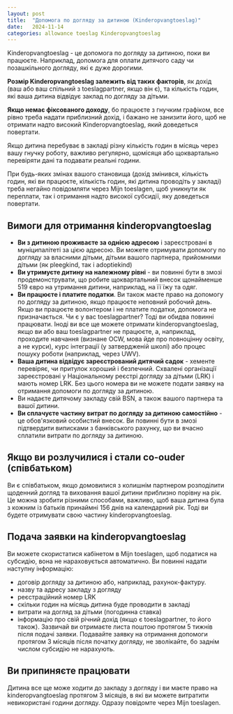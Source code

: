 ```yaml
---
layout: post
title:  "Допомога по догляду за дитиною (Kinderopvangtoeslag)"
date:   2024-11-14
categories: allowance toeslag Kinderopvangtoeslag
---
```


Kinderopvangtoeslag - це допомога по догляду за дитиною, поки ви працюєте. Наприклад, допомога для оплати дитячого саду чи позашкільного догляду, які є дуже дорогими.

**Розмір Kinderopvangtoeslag залежить від таких факторів**, як дохід (ваш або ваш спільний з toeslagpartner, якщо він є), та кількість годин, які ваша дитина відвідує заклад по догляду за дітьми.

**Якщо немає фіксованого доходу**, бо працюєте з гнучким графіком, все рівно треба надати приблизний дохід, і бажано не занизити його, щоб не отримати надто високий Kinderopvangtoeslag, який доведеться повертати.

Якщо дитина перебуває в закладі різну кількість годин в місяць через вашу гнучку роботу, важливо регулярно, щомісяця або щоквартально перевіряти дані та подавати реальні години.

При будь-яких змінах вашого становища (дохід змінився, кількість годин, які ви працюєте, кількість годин, які дитина проводіть у закладі) треба негайно повідомляти через Mijn toeslagen, щоб уникнути як переплати, так і отримання надто високої субсидії, яку доведеться повертати.

## Вимоги для отримання kinderopvangtoeslag
- **Ви з дитиною проживаєте за однією адресою** і зареєстровані в муніципалітеті за цією адресою. Ви можете отримувати допомогу по догляду за власними дітьми, дітьми вашого партнера, прийомними дітьми (як pleegkind, так і adoptiekind)
- **Ви утримуєте дитину на належному рівні** - ви повинні бути в змозі продемонструвати, що робите щоквартальний внесок щонайменше 519 євро на утримання дитини, наприклад, на її їжу та одяг.
- **Ви працюєте і платите податки**. Ви також маєте право на допомогу по догляду за дитиною, якщо працюєте неповний робочий день. Якщо ви працюєте волонтером і не платите податки, допомога не призначається. Чи є у вас toeslagpartner? Тоді ви обидва повинні працювати. Іноді ви все ще можете отримати kinderopvangtoeslag, якщо ви або ваш toeslagpartner не працюєте, а, наприклад, проходите навчання (визнане OCW, мова йде про повноцінну освіту, а не курси), курс інтеграції (у затвердженій школі) або процес пошуку роботи (наприклад, через UWV).
- **Ваша дитина відвідує зареєстрований дитячий садок** - хементе перевіряє, чи притулок хороший і безпечний. Схвалені організації зареєстровані у Національному реєстрі догляду за дітьми (LRK) і мають номер LRK. Без цього номера ви не можете подати заявку на отримання допомоги по догляду за дитиною.
- Ви надаєте дитячому закладу свій BSN, а також вашого партнера та вашої дитини. 
- **Ви сплачуєте частину витрат по догляду за дитиною самостійно** - це обов'язковий особистий внесок. Ви повинні бути в змозі підтвердити виписками з банківського рахунку, що ви вчасно сплатили витрати по догляду за дитиною.

## Якщо ви розлучилися і стали co-ouder (співбатьком)
Ви є співбатьком, якщо домовилися з колишнім партнером розподілити щоденний догляд та виховання вашої дитини приблизно порівну на рік. Це можна зробити різними способами, важливо, щоб ваша дитина була з кожним із батьків принаймні 156 днів на календарний рік.
Тоді ви будете отримувати свою частину kinderopvangtoeslag.

## Подача заявки на kinderopvangtoeslag
Ви можете скористатися кабінетом в Mijn toeslagen, щоб податися на субсидію, вона не нараховується автоматично.
Ви повинні надати наступну інформацію:
- договір догляду за дитиною або, наприклад, рахунок-фактуру. 
- назву та адресу закладу з догляду
- реєстраційний номер LRK
- скільки годин на місяць дитина буде проводити в закладі
- витрати на догляд за дітьми (погодинна ставка)
- інформацію про свій річний дохід (якщо є toeslagpartner, то його також).
Зазвичай ви отримаєте листа поштою протягом 5 тижнів після подачі заявки.
Подавайте заявку на отримання допомоги протягом 3 місяців після початку догляду, не зволікайте, бо заднім числом субсидію не нарахують.

## Ви припиняєте працювати
Дитина все ще може ходити до закладу з догляду і ви маєте право на kinderopvangtoeslag протягом 3 місяців, в які ви можете витратити невикористані години догляду. Одразу повідомте через Mijn toeslagen.